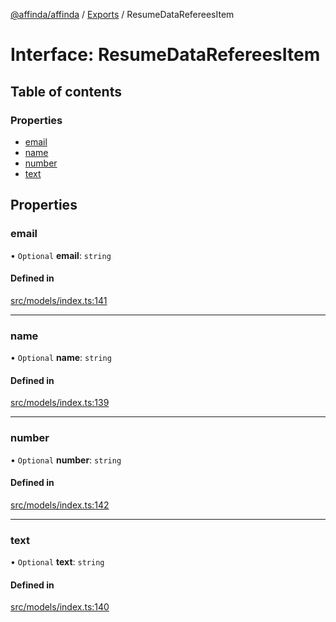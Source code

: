 [@affinda/affinda](../README.md) / [Exports](../modules.md) / ResumeDataRefereesItem

# Interface: ResumeDataRefereesItem

## Table of contents

### Properties

- [email](ResumeDataRefereesItem.md#email)
- [name](ResumeDataRefereesItem.md#name)
- [number](ResumeDataRefereesItem.md#number)
- [text](ResumeDataRefereesItem.md#text)

## Properties

### email

• `Optional` **email**: `string`

#### Defined in

[src/models/index.ts:141](https://github.com/affinda/affinda-typescript/blob/a379e85/src/models/index.ts#L141)

___

### name

• `Optional` **name**: `string`

#### Defined in

[src/models/index.ts:139](https://github.com/affinda/affinda-typescript/blob/a379e85/src/models/index.ts#L139)

___

### number

• `Optional` **number**: `string`

#### Defined in

[src/models/index.ts:142](https://github.com/affinda/affinda-typescript/blob/a379e85/src/models/index.ts#L142)

___

### text

• `Optional` **text**: `string`

#### Defined in

[src/models/index.ts:140](https://github.com/affinda/affinda-typescript/blob/a379e85/src/models/index.ts#L140)
